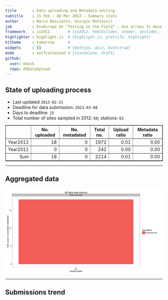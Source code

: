 ```yaml
---
title       : Data uploading and Metadata editing
subtitle    : 15 Feb - 08 Mar 2013 - Summary stats
author      : Marco Bascietto, Giorgio Matteucci
job         : EnvEurope A5 "Testing in the Field" - Use arrows to move between slides
framework   : io2012        # {io2012, html5slides, shower, dzslides, ...}
highlighter : highlight.js  # {highlight.js, prettify, highlight}
hitheme     : tomorrow      # 
widgets     : []            # {mathjax, quiz, bootstrap}
mode        : selfcontained # {standalone, draft}
github:
  user: mbask
  repo: A5DataUpload
---
```













## State of uploading process

* Last updated ``2013-02-21``
* Deadline for data submission: `2013-03-08`
* Days to deadline: ``15``
* Total number of sites sampled in 2012: ``60``; stations: ``63``


<!-- html table generated in R 2.15.2 by xtable 1.7-0 package -->
<!-- Thu Feb 21 18:04:14 2013 -->
<TABLE border=1>
<TR> <TH>  </TH> <TH> No. uploaded </TH> <TH> No. metadated </TH> <TH> Total no. </TH> <TH> Upload ratio </TH> <TH> Metadata ratio </TH>  </TR>
  <TR> <TD align="right"> Year2012 </TD> <TD align="right">  18 </TD> <TD align="right">   0 </TD> <TD align="right"> 1972 </TD> <TD align="right"> 0.01 </TD> <TD align="right"> 0.00 </TD> </TR>
  <TR> <TD align="right"> Year2011 </TD> <TD align="right">   0 </TD> <TD align="right">   0 </TD> <TD align="right"> 242 </TD> <TD align="right"> 0.00 </TD> <TD align="right"> 0.00 </TD> </TR>
  <TR> <TD align="right"> Sum </TD> <TD align="right">  18 </TD> <TD align="right">   0 </TD> <TD align="right"> 2214 </TD> <TD align="right"> 0.01 </TD> <TD align="right"> 0.00 </TD> </TR>
   </TABLE>





---

## Aggregated data

![plot of chunk aggrDataByDomain](figure/A5DAMU-1aggrDataByDomain.png) 


---

## Submissions trend
 

<!-- MotionChart generated in R 2.15.2 by googleVis 0.3.3 package -->
<!-- Thu Feb 21 18:04:14 2013 -->


<!-- jsHeader -->
<script type="text/javascript" src="http://www.google.com/jsapi">
</script>
<script type="text/javascript">
 
// jsData 
function gvisDataMotionChartID358b4a89a916 ()
{
  var data = new google.visualization.DataTable();
  var datajson =
[
 [
 "SI001218",
new Date(2013,1,21),
1,
4,
"Italy",
4,
"uploadedDate",
"Terrestrial" 
],
[
 "SI001231-Cedrino",
new Date(2013,1,21),
0.375,
9,
"Italy",
24,
"uploadedDate",
"Freshwater-lake" 
],
[
 "SI001231-Temo",
new Date(2013,1,21),
0.375,
9,
"Italy",
24,
"uploadedDate",
"Freshwater-lake" 
] 
];
data.addColumn('string','siteLTERCode');
data.addColumn('date','submissionDate');
data.addColumn('number','submissionRatio');
data.addColumn('number','parameterNum');
data.addColumn('string','countryName');
data.addColumn('number','totParameters');
data.addColumn('string','action');
data.addColumn('string','domainName');
data.addRows(datajson);
return(data);
}
 
// jsDrawChart
function drawChartMotionChartID358b4a89a916() {
  var data = gvisDataMotionChartID358b4a89a916();
  var options = {};
options["width"] =    600;
options["height"] =    500;

     var chart = new google.visualization.MotionChart(
       document.getElementById('MotionChartID358b4a89a916')
     );
     chart.draw(data,options);
    

}
  
 
// jsDisplayChart 
function displayChartMotionChartID358b4a89a916()
{
  google.load("visualization", "1", { packages:["motionchart"] }); 
  google.setOnLoadCallback(drawChartMotionChartID358b4a89a916);
}
 
// jsChart 
displayChartMotionChartID358b4a89a916()
 
<!-- jsFooter -->  
//-->
</script>
 
<!-- divChart -->
  
<div id="MotionChartID358b4a89a916"
  style="width: 600px; height: 500px;">
</div>







